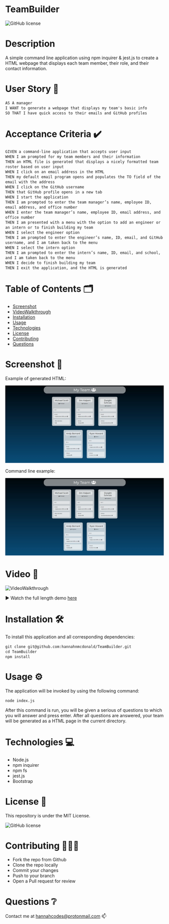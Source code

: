 # **TeamBuilder**
![GitHub license](https://img.shields.io/badge/license-MIT-blue.svg)

# Description
A simple command line application using npm inquirer & jest.js to create a HTML webpage that displays each team member, their role, and their contact information.


# User Story 📖

```
AS A manager
I WANT to generate a webpage that displays my team's basic info
SO THAT I have quick access to their emails and GitHub profiles
```

# Acceptance Criteria ✔️ 

```
GIVEN a command-line application that accepts user input
WHEN I am prompted for my team members and their information
THEN an HTML file is generated that displays a nicely formatted team roster based on user input
WHEN I click on an email address in the HTML
THEN my default email program opens and populates the TO field of the email with the address
WHEN I click on the GitHub username
THEN that GitHub profile opens in a new tab
WHEN I start the application
THEN I am prompted to enter the team manager’s name, employee ID, email address, and office number
WHEN I enter the team manager’s name, employee ID, email address, and office number
THEN I am presented with a menu with the option to add an engineer or an intern or to finish building my team
WHEN I select the engineer option
THEN I am prompted to enter the engineer’s name, ID, email, and GitHub username, and I am taken back to the menu
WHEN I select the intern option
THEN I am prompted to enter the intern’s name, ID, email, and school, and I am taken back to the menu
WHEN I decide to finish building my team
THEN I exit the application, and the HTML is generated

```


# Table of Contents 🗂

* [Screenshot](#Screenshot)
* [VideoWalkthrough](#Video)
* [Installation](#Installation)
* [Usage](#Usage)
* [Technologies](#Technologies)
* [License](#License)
* [Contributing](#Contributing)
* [Questions](#Questions)


# Screenshot 📸

Example of generated HTML: 

![Screenshot](./img/screenshot.png)

Command line example:

![Screenshot2](./img/screenshot.png)

# Video 🎥

![VideoWalkthrough](./img/gif.gif)

▶️ Watch the full length demo [here](https://drive.google.com/file/d/1Z_BsZqJxWcSjpuv3DhGPKrmyhQ5SCuEi/view?usp=sharing)


# Installation 🛠

To install this application and all corresponding dependencies:
```
git clone git@github.com:hannahnmcdonald/TeamBuilder.git
cd TeamBuilder
npm install     
```

# Usage ⚙️

The application will be invoked by using the following command:
```
node index.js
```
After this command is run, you will be given a serious of questions to which you will answer and press enter. After all questions are answered, your team will be generated as a HTML page in the current directory.


# Technologies 💻

* Node.js
* npm inquirer
* npm fs
* jest.js
* Bootstrap


# License 🧾

This repository is under the MIT License.

![GitHub license](https://img.shields.io/badge/license-MIT-blue.svg)

# Contributing 👩🏽‍💻

* Fork the repo from Github
* Clone the repo locally
* Commit your changes
* Push to your branch
* Open a Pull request for review

# Questions ❔

Contact me at hannahcodes@protonmail.com 📫


